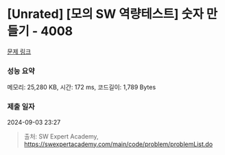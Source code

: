 # [Unrated] [모의 SW 역량테스트] 숫자 만들기 - 4008 

[문제 링크](https://swexpertacademy.com/main/code/problem/problemDetail.do?contestProbId=AWIeRZV6kBUDFAVH) 

### 성능 요약

메모리: 25,280 KB, 시간: 172 ms, 코드길이: 1,789 Bytes

### 제출 일자

2024-09-03 23:27



> 출처: SW Expert Academy, https://swexpertacademy.com/main/code/problem/problemList.do
